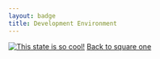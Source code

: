 ```yaml
---
layout: badge
title: Development Environment
---
```

[![This state is so cool!](https://user-images.githubusercontent.com/38818698/50577436-49bb4080-0e28-11e9-9427-476621a753d1.png)]({{site.baseurl}}/)
[Back to square one](../index.md)